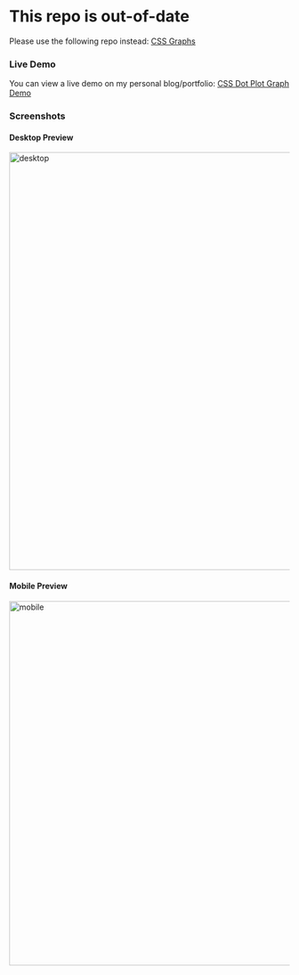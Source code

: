 # This repo is out-of-date
Please use the following repo instead: <a href="https://github.com/bradleytaunt/cssgraphs">CSS Graphs</a>

### Live Demo

You can view a live demo on my personal blog/portfolio: <a href="https://bradleytaunt.com/CSS-Dot-Plot-Graph/">CSS Dot Plot Graph Demo</a>

### Screenshots

#### Desktop Preview

<img width="750" alt="desktop" src="https://user-images.githubusercontent.com/1873938/33494280-bd8bae6c-d690-11e7-84f6-d3fa1f6ee274.png">

#### Mobile Preview

<img width="654" alt="mobile" src="https://user-images.githubusercontent.com/1873938/33494343-f4c88ec2-d690-11e7-911a-87b7db897d01.png">
